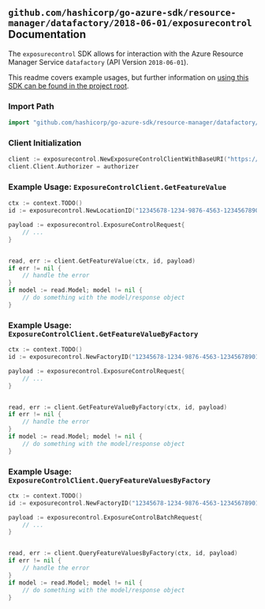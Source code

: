 
## `github.com/hashicorp/go-azure-sdk/resource-manager/datafactory/2018-06-01/exposurecontrol` Documentation

The `exposurecontrol` SDK allows for interaction with the Azure Resource Manager Service `datafactory` (API Version `2018-06-01`).

This readme covers example usages, but further information on [using this SDK can be found in the project root](https://github.com/hashicorp/go-azure-sdk/tree/main/docs).

### Import Path

```go
import "github.com/hashicorp/go-azure-sdk/resource-manager/datafactory/2018-06-01/exposurecontrol"
```


### Client Initialization

```go
client := exposurecontrol.NewExposureControlClientWithBaseURI("https://management.azure.com")
client.Client.Authorizer = authorizer
```


### Example Usage: `ExposureControlClient.GetFeatureValue`

```go
ctx := context.TODO()
id := exposurecontrol.NewLocationID("12345678-1234-9876-4563-123456789012", "locationIdValue")

payload := exposurecontrol.ExposureControlRequest{
	// ...
}


read, err := client.GetFeatureValue(ctx, id, payload)
if err != nil {
	// handle the error
}
if model := read.Model; model != nil {
	// do something with the model/response object
}
```


### Example Usage: `ExposureControlClient.GetFeatureValueByFactory`

```go
ctx := context.TODO()
id := exposurecontrol.NewFactoryID("12345678-1234-9876-4563-123456789012", "example-resource-group", "factoryValue")

payload := exposurecontrol.ExposureControlRequest{
	// ...
}


read, err := client.GetFeatureValueByFactory(ctx, id, payload)
if err != nil {
	// handle the error
}
if model := read.Model; model != nil {
	// do something with the model/response object
}
```


### Example Usage: `ExposureControlClient.QueryFeatureValuesByFactory`

```go
ctx := context.TODO()
id := exposurecontrol.NewFactoryID("12345678-1234-9876-4563-123456789012", "example-resource-group", "factoryValue")

payload := exposurecontrol.ExposureControlBatchRequest{
	// ...
}


read, err := client.QueryFeatureValuesByFactory(ctx, id, payload)
if err != nil {
	// handle the error
}
if model := read.Model; model != nil {
	// do something with the model/response object
}
```
